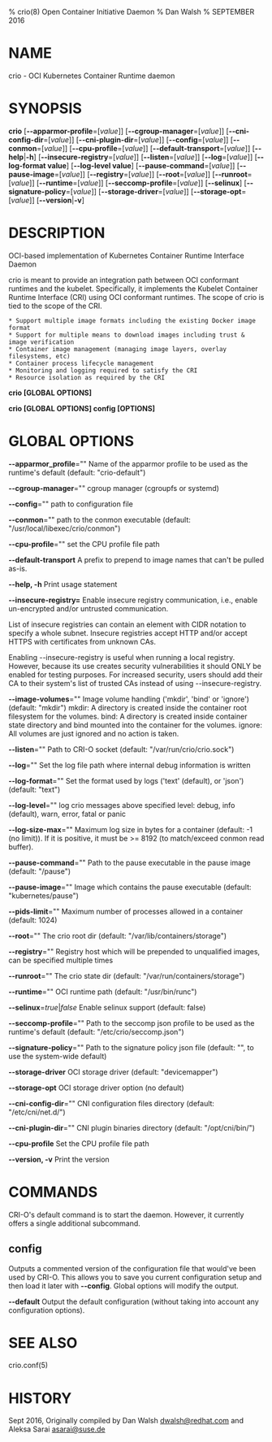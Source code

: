 % crio(8) Open Container Initiative Daemon
% Dan Walsh
% SEPTEMBER 2016
# NAME
crio - OCI Kubernetes Container Runtime daemon

# SYNOPSIS
**crio**
[**--apparmor-profile**=[*value*]]
[**--cgroup-manager**=[*value*]]
[**--cni-config-dir**=[*value*]]
[**--cni-plugin-dir**=[*value*]]
[**--config**=[*value*]]
[**--conmon**=[*value*]]
[**--cpu-profile**=[*value*]]
[**--default-transport**=[*value*]]
[**--help**|**-h**]
[**--insecure-registry**=[*value*]]
[**--listen**=[*value*]]
[**--log**=[*value*]]
[**--log-format value**]
[**--log-level value**]
[**--pause-command**=[*value*]]
[**--pause-image**=[*value*]]
[**--registry**=[*value*]]
[**--root**=[*value*]]
[**--runroot**=[*value*]]
[**--runtime**=[*value*]]
[**--seccomp-profile**=[*value*]]
[**--selinux**]
[**--signature-policy**=[*value*]]
[**--storage-driver**=[*value*]]
[**--storage-opt**=[*value*]]
[**--version**|**-v**]

# DESCRIPTION
OCI-based implementation of Kubernetes Container Runtime Interface Daemon

crio is meant to provide an integration path between OCI conformant runtimes and the kubelet. Specifically, it implements the Kubelet Container Runtime Interface (CRI) using OCI conformant runtimes. The scope of crio is tied to the scope of the CRI.

	* Support multiple image formats including the existing Docker image format
	* Support for multiple means to download images including trust & image verification
	* Container image management (managing image layers, overlay filesystems, etc)
	* Container process lifecycle management
	* Monitoring and logging required to satisfy the CRI
	* Resource isolation as required by the CRI

**crio [GLOBAL OPTIONS]**

**crio [GLOBAL OPTIONS] config [OPTIONS]**

# GLOBAL OPTIONS

**--apparmor_profile**=""
  Name of the apparmor profile to be used as the runtime's default (default: "crio-default")

**--cgroup-manager**=""
  cgroup manager (cgroupfs or systemd)

**--config**=""
  path to configuration file

**--conmon**=""
  path to the conmon executable (default: "/usr/local/libexec/crio/conmon")

**--cpu-profile**=""
set the CPU profile file path

**--default-transport**
  A prefix to prepend to image names that can't be pulled as-is.

**--help, -h**
  Print usage statement

**--insecure-registry=**
  Enable insecure registry  communication,  i.e.,  enable  un-encrypted
  and/or untrusted communication.

  List  of  insecure registries can contain an element with CIDR notation
  to specify a whole  subnet.  Insecure  registries  accept  HTTP  and/or
  accept HTTPS with certificates from unknown CAs.

  Enabling  --insecure-registry  is useful when running a local registry.
  However, because its use creates  security  vulnerabilities  it  should
  ONLY  be  enabled  for testing purposes.  For increased security, users
  should add their CA to their system's list of trusted  CAs  instead  of
  using --insecure-registry.

**--image-volumes**=""
  Image volume handling ('mkdir', 'bind' or 'ignore') (default: "mkdir")
  mkdir: A directory is created inside the container root filesystem for the volumes.
  bind: A directory is created inside container state directory and bind mounted into
  the container for the volumes.
  ignore: All volumes are just ignored and no action is taken.

**--listen**=""
  Path to CRI-O socket (default: "/var/run/crio/crio.sock")

**--log**=""
  Set the log file path where internal debug information is written

**--log-format**=""
  Set the format used by logs ('text' (default), or 'json') (default: "text")

**--log-level**=""
  log crio messages above specified level: debug, info (default), warn, error, fatal or panic

**--log-size-max**=""
  Maximum log size in bytes for a container (default: -1 (no limit)).
  If it is positive, it must be >= 8192 (to match/exceed conmon read buffer).

**--pause-command**=""
  Path to the pause executable in the pause image (default: "/pause")

**--pause-image**=""
  Image which contains the pause executable (default: "kubernetes/pause")

**--pids-limit**=""
  Maximum number of processes allowed in a container (default: 1024)

**--root**=""
  The crio root dir (default: "/var/lib/containers/storage")

**--registry**=""
  Registry host which will be prepended to unqualified images, can be specified multiple times

**--runroot**=""
  The crio state dir (default: "/var/run/containers/storage")

**--runtime**=""
  OCI runtime path (default: "/usr/bin/runc")

**--selinux**=*true*|*false*
  Enable selinux support (default: false)

**--seccomp-profile**=""
  Path to the seccomp json profile to be used as the runtime's default (default: "/etc/crio/seccomp.json")

**--signature-policy**=""
  Path to the signature policy json file (default: "", to use the system-wide default)

**--storage-driver**
  OCI storage driver (default: "devicemapper")

**--storage-opt**
  OCI storage driver option (no default)

**--cni-config-dir**=""
  CNI configuration files directory (default: "/etc/cni/net.d/")

**--cni-plugin-dir**=""
  CNI plugin binaries directory (default: "/opt/cni/bin/")

**--cpu-profile**
  Set the CPU profile file path

**--version, -v**
  Print the version

# COMMANDS
CRI-O's default command is to start the daemon. However, it currently offers a
single additional subcommand.

## config

Outputs a commented version of the configuration file that would've been used
by CRI-O. This allows you to save you current configuration setup and then load
it later with **--config**. Global options will modify the output.

**--default**
  Output the default configuration (without taking into account any configuration options).

# SEE ALSO
crio.conf(5)

# HISTORY
Sept 2016, Originally compiled by Dan Walsh <dwalsh@redhat.com> and Aleksa Sarai <asarai@suse.de>
